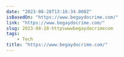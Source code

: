 ```yaml
---
date: "2023-08-28T13:16:34.000Z"
isBasedOn: "https://www.begaydocrime.com/"
link: "https://www.begaydocrime.com/"
slug: 2023-08-28-httpswwwbegaydocrimecom
tags:
    - Tech
title: "https://www.begaydocrime.com/"
---
```

